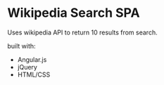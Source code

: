 

# Wikipedia Search SPA
Uses wikipedia API to return 10 results from search.

built with:
 - Angular.js
 - jQuery
 - HTML/CSS
